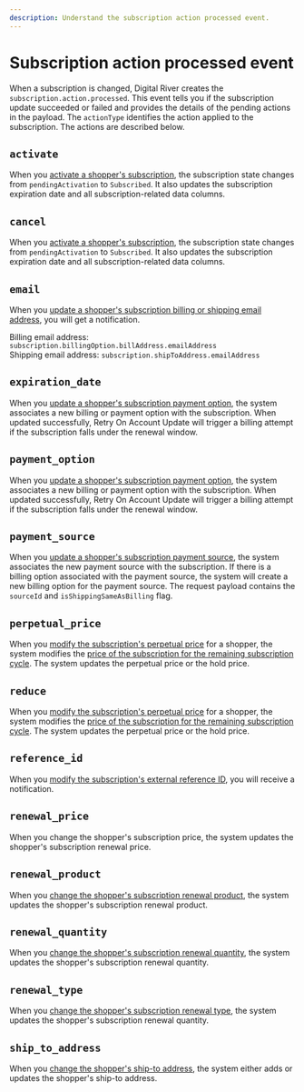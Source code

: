 ```yaml
---
description: Understand the subscription action processed event.
---
```


# Subscription action processed event

When a subscription is changed, Digital River creates the `subscription.action.processed`. This event tells you if the subscription update succeeded or failed and provides the details of the pending actions in the payload. The `actionType` identifies the action applied to the subscription. The actions are described below.

## `activate`

When you [activate a shopper's subscription](../../../admin-apis/subscription-management/activating-a-subscription.md), the subscription state changes from `pendingActivation` to `Subscribed`. It also updates the subscription expiration date and all subscription-related data columns.

## `cancel`

When you [activate a shopper's subscription](../../../admin-apis/subscription-management/activating-a-subscription.md), the subscription state changes from `pendingActivation` to `Subscribed`. It also updates the subscription expiration date and all subscription-related data columns.

## `email`

When you [update a shopper's subscription billing or shipping email address](../../../admin-apis/subscription-management/updating-a-subscriptions-billing-and-shipping-email-address.md), you will get a notification.

Billing email address: `subscription.billingOption.billAddress.emailAddress`\
Shipping email address: `subscription.shipToAddress.emailAddress`

## `expiration_date`

When you [update a shopper's subscription payment option](../../../common-shopper-and-admin-apis/subscriptions/updating-the-subscriptions-payment-option.md), the system associates a new billing or payment option with the subscription. When updated successfully, Retry On Account Update will trigger a billing attempt if the subscription falls under the renewal window.

## `payment_option`

When you [update a shopper's subscription payment option](../../../common-shopper-and-admin-apis/subscriptions/getting-a-shoppers-subscription.md), the system associates a new billing or payment option with the subscription. When updated successfully, Retry On Account Update will trigger a billing attempt if the subscription falls under the renewal window.

## `payment_source`

When you [update a shopper's subscription payment source](../../../common-shopper-and-admin-apis/subscriptions/updating-the-subscriptions-payment-source.md), the system associates the new payment source with the subscription.  If there is a billing option associated with the payment source, the system will create a new billing option for the payment source. The request payload contains the `sourceId` and `isShippingSameAsBilling` flag.

## `perpetual_price`

When you [modify the subscription's perpetual price](../../../admin-apis/subscription-management/assigning-a-perpetual-unit-price.md#creating-or-changing-a-perpetual-unit-price) for a shopper, the system modifies the [price of the subscription for the remaining subscription cycle](../../../general-resources/admin-apis-reference/subscriptions/midterm-change.md#perpetual-unit-price). The system updates the perpetual price or the hold price.

## `reduce`

When you [modify the subscription's perpetual price](https://www.digitalriver.com/docs/commerce-admin-api/#tag/Perpetual-price/operation/changePerpetualPrice) for a shopper, the system modifies the [price of the subscription for the remaining subscription cycle](../../../general-resources/admin-apis-reference/subscriptions/midterm-change.md#perpetual-unit-price). The system updates the perpetual price or the hold price.

## `reference_id`

When you [modify the subscription's external reference ID](broken-reference), you will receive a notification.

## `renewal_price`

When you change the shopper's subscription price, the system updates the shopper's subscription renewal price.

## `renewal_product`

When you [change the shopper's subscription renewal product](../../../admin-apis/subscription-management/changing-the-subscription-renewal-product.md), the system updates the shopper's subscription renewal product.

## `renewal_quantity`

When you [change the shopper's subscription renewal quantity](../../../common-shopper-and-admin-apis/subscriptions/changing-the-subscription-renewal-quantity.md), the system updates the shopper's subscription renewal quantity.

## `renewal_type`

When you [change the shopper's subscription renewal type](../../../common-shopper-and-admin-apis/subscriptions/changing-the-subscription-renewal-type.md), the system updates the shopper's subscription renewal quantity.

## `ship_to_address`

When you [change the shopper's ship-to address](../../../general-resources/reference/elements/#shipping-address-change), the system either adds or updates the shopper's ship-to address.

